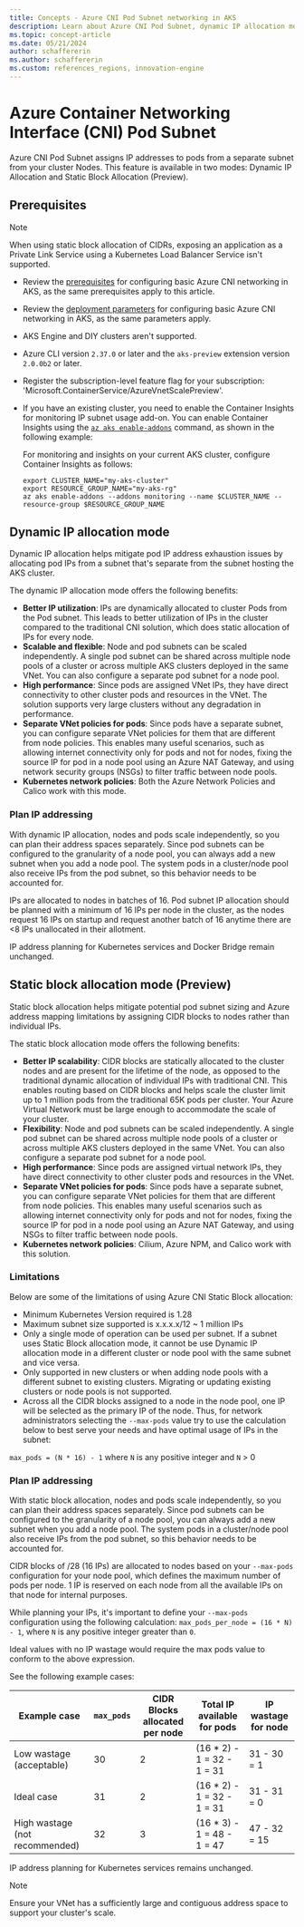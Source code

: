 ```yaml
---
title: Concepts - Azure CNI Pod Subnet networking in AKS
description: Learn about Azure CNI Pod Subnet, dynamic IP allocation mode, and static block allocation mode in Azure Kubernetes Service (AKS).
ms.topic: concept-article
ms.date: 05/21/2024
author: schaffererin
ms.author: schaffererin
ms.custom: references_regions, innovation-engine
---
```


# Azure Container Networking Interface (CNI) Pod Subnet

Azure CNI Pod Subnet assigns IP addresses to pods from a separate subnet from your cluster Nodes. This feature is available in two modes: Dynamic IP Allocation and Static Block Allocation (Preview).

## Prerequisites

> [!NOTE]
> When using static block allocation of CIDRs, exposing an application as a Private Link Service using a Kubernetes Load Balancer Service isn't supported.

- Review the [prerequisites][azure-cni-prereq] for configuring basic Azure CNI networking in AKS, as the same prerequisites apply to this article.
- Review the [deployment parameters][azure-cni-deployment-parameters] for configuring basic Azure CNI networking in AKS, as the same parameters apply.
- AKS Engine and DIY clusters aren't supported.
- Azure CLI version `2.37.0` or later and the `aks-preview` extension version `2.0.0b2` or later.
- Register the subscription-level feature flag for your subscription: 'Microsoft.ContainerService/AzureVnetScalePreview'.
- If you have an existing cluster, you need to enable the Container Insights for monitoring IP subnet usage add-on. You can enable Container Insights using the [`az aks enable-addons`][az-aks-enable-addons] command, as shown in the following example:

    For monitoring and insights on your current AKS cluster, configure Container Insights as follows:

    ```azurecli-interactive
    export CLUSTER_NAME="my-aks-cluster"
    export RESOURCE_GROUP_NAME="my-aks-rg"
    az aks enable-addons --addons monitoring --name $CLUSTER_NAME --resource-group $RESOURCE_GROUP_NAME
    ```

## Dynamic IP allocation mode

Dynamic IP allocation helps mitigate pod IP address exhaustion issues by allocating pod IPs from a subnet that's separate from the subnet hosting the AKS cluster.

The dynamic IP allocation mode offers the following benefits:

- **Better IP utilization**: IPs are dynamically allocated to cluster Pods from the Pod subnet. This leads to better utilization of IPs in the cluster compared to the traditional CNI solution, which does static allocation of IPs for every node.
- **Scalable and flexible**: Node and pod subnets can be scaled independently. A single pod subnet can be shared across multiple node pools of a cluster or across multiple AKS clusters deployed in the same VNet. You can also configure a separate pod subnet for a node pool.  
- **High performance**: Since pods are assigned VNet IPs, they have direct connectivity to other cluster pods and resources in the VNet. The solution supports very large clusters without any degradation in performance.
- **Separate VNet policies for pods**: Since pods have a separate subnet, you can configure separate VNet policies for them that are different from node policies. This enables many useful scenarios, such as allowing internet connectivity only for pods and not for nodes, fixing the source IP for pod in a node pool using an Azure NAT Gateway, and using network security groups (NSGs) to filter traffic between node pools.  
- **Kubernetes network policies**: Both the Azure Network Policies and Calico work with this mode.

### Plan IP addressing

With dynamic IP allocation, nodes and pods scale independently, so you can plan their address spaces separately. Since pod subnets can be configured to the granularity of a node pool, you can always add a new subnet when you add a node pool. The system pods in a cluster/node pool also receive IPs from the pod subnet, so this behavior needs to be accounted for.

IPs are allocated to nodes in batches of 16. Pod subnet IP allocation should be planned with a minimum of 16 IPs per node in the cluster, as the nodes request 16 IPs on startup and request another batch of 16 anytime there are <8 IPs unallocated in their allotment.

IP address planning for Kubernetes services and Docker Bridge remain unchanged.

## Static block allocation mode (Preview)

Static block allocation helps mitigate potential pod subnet sizing and Azure address mapping limitations by assigning CIDR blocks to nodes rather than individual IPs.

The static block allocation mode offers the following benefits:

- **Better IP scalability**: CIDR blocks are statically allocated to the cluster nodes and are present for the lifetime of the node, as opposed to the traditional dynamic allocation of individual IPs with traditional CNI. This enables routing based on CIDR blocks and helps scale the cluster limit up to 1 million pods from the traditional 65K pods per cluster. Your Azure Virtual Network must be large enough to accommodate the scale of your cluster. 
- **Flexibility**: Node and pod subnets can be scaled independently. A single pod subnet can be shared across multiple node pools of a cluster or across multiple AKS clusters deployed in the same VNet. You can also configure a separate pod subnet for a node pool.  
- **High performance**: Since pods are assigned virtual network IPs, they have direct connectivity to other cluster pods and resources in the VNet.
- **Separate VNet policies for pods**: Since pods have a separate subnet, you can configure separate VNet policies for them that are different from node policies. This enables many useful scenarios such as allowing internet connectivity only for pods and not for nodes, fixing the source IP for pod in a node pool using an Azure NAT Gateway, and using NSGs to filter traffic between node pools.  
- **Kubernetes network policies**: Cilium, Azure NPM, and Calico work with this solution.

### Limitations

Below are some of the limitations of using Azure CNI Static Block allocation:
- Minimum Kubernetes Version required is 1.28
- Maximum subnet size supported is x.x.x.x/12 ~ 1 million IPs
- Only a single mode of operation can be used per subnet. If a subnet uses Static Block allocation mode, it cannot be use Dynamic IP allocation mode in a different cluster or node pool with the same subnet and vice versa.
- Only supported in new clusters or when adding node pools with a different subnet to existing clusters. Migrating or updating existing clusters or node pools is not supported.
- Across all the CIDR blocks assigned to a node in the node pool, one IP will be selected as the primary IP of the node. Thus, for network administrators selecting the `--max-pods` value try to use the calculation below to best serve your needs and have optimal usage of IPs in the subnet:

`max_pods = (N * 16) - 1` where `N` is any positive integer and `N` > 0

### Plan IP addressing

With static block allocation, nodes and pods scale independently, so you can plan their address spaces separately. Since pod subnets can be configured to the granularity of a node pool, you can always add a new subnet when you add a node pool. The system pods in a cluster/node pool also receive IPs from the pod subnet, so this behavior needs to be accounted for.

CIDR blocks of /28 (16 IPs) are allocated to nodes based on your `--max-pods` configuration for your node pool, which defines the maximum number of pods per node. 1 IP is reserved on each node from all the available IPs on that node for internal purposes. 

While planning your IPs, it's important to define your `--max-pods` configuration using the following calculation: `max_pods_per_node = (16 * N) - 1`, where `N` is any positive integer greater than `0`.

Ideal values with no IP wastage would require the max pods value to conform to the above expression.


See the following example cases: 

| Example case | `max_pods` | CIDR Blocks allocated per node | Total IP available for pods | IP wastage for node |
| --- | --- | --- | --- | --- |
| Low wastage (acceptable) | 30 | 2 | (16 * 2) - 1 = 32 - 1 = 31 | 31 - 30 = 1 |
| Ideal case | 31 | 2 | (16 * 2) - 1 = 32 - 1 = 31 | 31 - 31 = 0 |
| High wastage (not recommended) | 32 | 3 | (16 * 3) - 1 = 48 - 1 = 47 | 47 - 32 = 15 |

IP address planning for Kubernetes services remains unchanged.

> [!NOTE]
> Ensure your VNet has a sufficiently large and contiguous address space to support your cluster's scale.

<!-- LINKS - External -->

<!-- LINKS - Internal -->
[azure-cni-prereq]: ./configure-azure-cni.md#prerequisites
[azure-cni-deployment-parameters]: ./azure-cni-overview.md#deployment-parameters
[az-aks-enable-addons]: /cli/azure/aks#az_aks_enable_addons